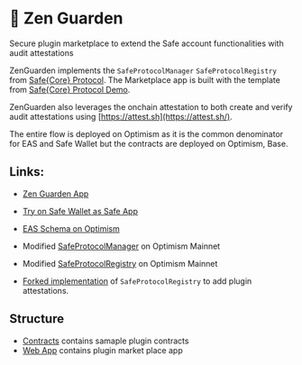 # 🛒 Zen Guarden 

Secure plugin marketplace to extend the Safe account functionalities with audit attestations

ZenGuarden implements the `SafeProtocolManager` `SafeProtocolRegistry` from [Safe{Core} Protocol](https://github.com/5afe/safe-core-protocol). The Marketplace app is built with the template from [Safe{Core} Protocol Demo](https://github.com/5afe/safe-core-protocol-demo).

ZenGuarden also leverages the onchain attestation to both create and verify audit attestations using [https://attest.sh](https://attest.sh/).


The entire flow is deployed on Optimism as it is the common denominator for EAS and Safe Wallet but the contracts are deployed on Optimism, Base.

## Links:

- [Zen Guarden App](https://garden.zenguard.xyz)

- [Try on Safe Wallet as Safe App](https://app.safe.global/share/safe-app?appUrl=https://zen-guarden.vercel.app&chain=oeth)

- [EAS Schema on Optimism](https://optimism.easscan.org/schema/view/0xf79919ba6a03ab2adce36fcf31344023d006fd3418dd33499d3f8b8aa54fabda)

- Modified [SafeProtocolManager](https://optimistic.etherscan.io/address/0xc1a0C896e6cd89990B9BcF12E958Eb405aaD7948) on Optimism Mainnet

- Modified [SafeProtocolRegistry](https://optimistic.etherscan.io/address/0xb2a8e2Ae543bF7b385c35e21427E759e78b8E14B) on Optimism Mainnet

- [Forked implementation](https://github.com/koshikraj/safe-core-protocol) of `SafeProtocolRegistry` to add plugin attestations.

## Structure

- [Contracts](./contracts/) contains samaple plugin contracts
- [Web App](./web/) contains plugin market place app

